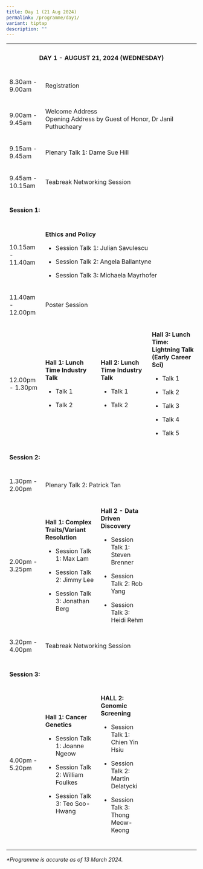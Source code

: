 ```yaml
---
title: Day 1 (21 Aug 2024)
permalink: /programme/day1/
variant: tiptap
description: ""
---
```

<table>
<tbody>
<tr>
<th rowspan="1" colspan="4">
<h4><strong>DAY 1 - AUGUST 21, 2024 (WEDNESDAY)</strong></h4>
<p></p>
</th>
</tr>
<tr>
<td rowspan="1" colspan="1">
<p>8.30am - 9.00am</p>
</td>
<td rowspan="1" colspan="3">
<p>Registration</p>
</td>
</tr>
<tr>
<td rowspan="1" colspan="1">
<p>9.00am - 9.45am</p>
</td>
<td rowspan="1" colspan="3">
<p>Welcome Address
<br>Opening Address by Guest of Honor, Dr Janil Puthucheary</p>
</td>
</tr>
<tr>
<td rowspan="1" colspan="1">
<p>9.15am - 9.45am</p>
</td>
<td rowspan="1" colspan="3">
<p>Plenary Talk 1: Dame Sue Hill</p>
</td>
</tr>
<tr>
<td rowspan="1" colspan="1">
<p>9.45am - 10.15am</p>
</td>
<td rowspan="1" colspan="3">
<p>Teabreak Networking Session</p>
</td>
</tr>
<tr>
<td rowspan="1" colspan="4">
<p></p>
<h4><strong>Session 1:</strong></h4>
</td>
</tr>
<tr>
<td rowspan="1" colspan="1">
<p>10.15am - 11.40am</p>
</td>
<td rowspan="1" colspan="3">
<p><strong>Ethics and Policy</strong>
</p>
<ul data-tight="true" class="tight">
<li>
<p>Session Talk 1: Julian Savulescu</p>
</li>
<li>
<p>Session Talk 2: Angela Ballantyne</p>
</li>
<li>
<p>Session Talk 3: Michaela Mayrhofer</p>
</li>
</ul>
</td>
</tr>
<tr>
<td rowspan="1" colspan="1">
<p>11.40am - 12.00pm</p>
</td>
<td rowspan="1" colspan="3">
<p>Poster Session</p>
</td>
</tr>
<tr>
<td rowspan="1" colspan="1">
<p>12.00pm - 1.30pm</p>
</td>
<td rowspan="1" colspan="1">
<p><strong>Hall 1: Lunch Time Industry Talk</strong>
</p>
<ul data-tight="true" class="tight">
<li>
<p>Talk 1</p>
</li>
<li>
<p>Talk 2</p>
</li>
</ul>
</td>
<td rowspan="1" colspan="1">
<p><strong>Hall 2: Lunch Time Industry Talk</strong>
</p>
<ul data-tight="true" class="tight">
<li>
<p>Talk 1</p>
</li>
<li>
<p>Talk 2</p>
</li>
</ul>
</td>
<td rowspan="1" colspan="1">
<p><strong>Hall 3: Lunch Time: Lightning Talk (Early Career Sci)</strong>
</p>
<ul data-tight="true" class="tight">
<li>
<p>Talk 1</p>
</li>
<li>
<p>Talk 2</p>
</li>
<li>
<p>Talk 3</p>
</li>
<li>
<p>Talk 4</p>
</li>
<li>
<p>Talk 5</p>
</li>
</ul>
</td>
</tr>
<tr>
<td rowspan="1" colspan="4">
<p></p>
<h4><strong>Session 2:</strong></h4>
</td>
</tr>
<tr>
<td rowspan="1" colspan="1">
<p>1.30pm - 2.00pm</p>
</td>
<td rowspan="1" colspan="3">
<p>Plenary Talk 2: Patrick Tan</p>
</td>
</tr>
<tr>
<td rowspan="1" colspan="1">
<p>2.00pm - 3.25pm</p>
</td>
<td rowspan="1" colspan="1">
<p><strong>Hall 1: Complex Traits/Variant Resolution</strong>
</p>
<ul data-tight="true" class="tight">
<li>
<p>Session Talk 1: Max Lam</p>
</li>
<li>
<p>Session Talk 2: Jimmy Lee</p>
</li>
<li>
<p>Session Talk 3: Jonathan Berg</p>
</li>
</ul>
</td>
<td rowspan="1" colspan="1">
<p><strong>Hall 2 - Data Driven Discovery</strong>
</p>
<ul data-tight="true" class="tight">
<li>
<p>Session Talk 1: Steven Brenner</p>
</li>
<li>
<p>Session Talk 2: Rob Yang</p>
</li>
<li>
<p>Session Talk 3: Heidi Rehm</p>
</li>
</ul>
</td>
<td rowspan="1" colspan="1">
<p></p>
</td>
</tr>
<tr>
<td rowspan="1" colspan="1">
<p>3.20pm - 4.00pm</p>
</td>
<td rowspan="1" colspan="3">
<p>Teabreak Networking Session</p>
</td>
</tr>
<tr>
<td rowspan="1" colspan="4">
<p></p>
<h4><strong>Session 3:</strong></h4>
</td>
</tr>
<tr>
<td rowspan="1" colspan="1">
<p>4.00pm - 5.20pm</p>
</td>
<td rowspan="1" colspan="1">
<p><strong>Hall 1: Cancer Genetics</strong>
</p>
<ul data-tight="true" class="tight">
<li>
<p>Session Talk 1: Joanne Ngeow</p>
</li>
<li>
<p>Session Talk 2: William Foulkes</p>
</li>
<li>
<p>Session Talk 3: Teo Soo-Hwang</p>
</li>
</ul>
</td>
<td rowspan="1" colspan="1">
<p><strong>HALL 2: Genomic Screening</strong>
</p>
<ul data-tight="true" class="tight">
<li>
<p>Session Talk 1: Chien Yin Hsiu</p>
</li>
<li>
<p>Session Talk 2: Martin Delatycki</p>
</li>
<li>
<p>Session Talk 3: Thong Meow-Keong</p>
</li>
</ul>
<p></p>
</td>
<td rowspan="1" colspan="1">
<p></p>
</td>
</tr>
<tr>
<td rowspan="1" colspan="1">
<p></p>
</td>
<td rowspan="1" colspan="1">
<p></p>
</td>
<td rowspan="1" colspan="1">
<p></p>
</td>
<td rowspan="1" colspan="1">
<p></p>
</td>
</tr>
</tbody>
</table>
<p></p>
<p><em>*Programme is accurate as of 13 March 2024.</em>
</p>
<p></p>